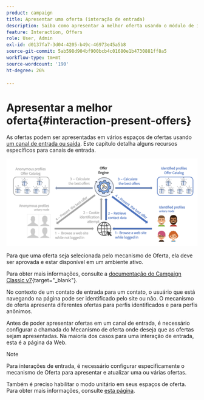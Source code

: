 ```yaml
---
product: campaign
title: Apresentar uma oferta (interação de entrada)
description: Saiba como apresentar a melhor oferta usando o módulo de interação do Campaign
feature: Interaction, Offers
role: User, Admin
exl-id: d0137fa7-3d04-4205-b49c-46973e45a5b8
source-git-commit: 5ab598d904bf900bcb4c01680e1b4730881ff8a5
workflow-type: tm+mt
source-wordcount: '190'
ht-degree: 26%

---
```


# Apresentar a melhor oferta{#interaction-present-offers}

As ofertas podem ser apresentadas em vários espaços de ofertas usando [um canal de entrada ou saída](interaction-architecture.md#interaction-types). Este capítulo detalha alguns recursos específicos para canais de entrada.

![](assets/inbound-interactions.png)

Para que uma oferta seja selecionada pelo mecanismo de Oferta, ela deve ser aprovada e estar disponível em um ambiente ativo.

Para obter mais informações, consulte a [documentação do Campaign Classic v7](https://experienceleague.adobe.com/docs/campaign-classic/using/managing-offers/managing-an-offer-catalog/approving-and-activating-an-offer.html?lang=pt-BR#approving-offer-content){target="_blank"}.

No contexto de um contato de entrada para um contato, o usuário que está navegando na página pode ser identificado pelo site ou não. O mecanismo de oferta apresenta diferentes ofertas para perfis identificados e para perfis anônimos.

Antes de poder apresentar ofertas em um canal de entrada, é necessário configurar a chamada do Mecanismo de oferta onde deseja que as ofertas sejam apresentadas. Na maioria dos casos para uma interação de entrada, esta é a página da Web.

>[!NOTE]
>
>Para interações de entrada, é necessário configurar especificamente o mecanismo de Oferta para apresentar e atualizar uma ou várias ofertas.
>
>Também é preciso habilitar o modo unitário em seus espaços de oferta. Para obter mais informações, consulte [esta página](interaction-offer-spaces.md).
